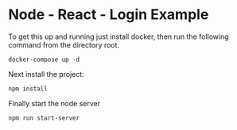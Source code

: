 # Node - React - Login Example
To get this up and running just install docker, then run the following command from the directory root.

``` docker-compose up -d ```

Next install the project:

```npm install```

Finally start the node server

```npm run start-server```